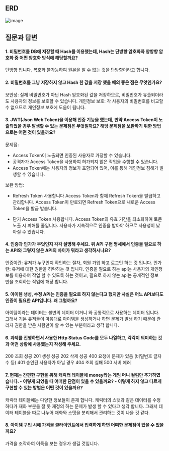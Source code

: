 ## ERD

![image](https://github.com/user-attachments/assets/a8be38f4-4a43-4b35-bd5d-c950cdba8f29)


## 질문과 답변

#### 1. 비밀번호를 DB에 저장할 때 Hash를 이용했는데, Hash는 단방향 암호화와 양방향 암호화 중 어떤 암호화 방식에 해당할까요?

단방향 입니다. 복호화 불가능하여 원본을 알 수 없는 것을 단방향이라고 합니다.

#### 2. 비밀번호를 그냥 저장하지 않고 Hash 한 값을 저장 했을 때의 좋은 점은 무엇인가요?

보안성: 실제 비밀번호가 아닌 Hash 암호화된 값을 저장하므로, 비밀번호가 유출되더라도 사용자의 정보를 보호할 수 있습니다.
개인정보 보호: 각 사용자의 비밀번호를 비교할 수 없으므로 개인정보 보호에 도움이 됩니다.

#### 3. JWT(Json Web Token)을 이용해 인증 기능을 했는데, 만약 Access Token이 노출되었을 경우 발생할 수 있는 문제점은 무엇일까요? 해당 문제점을 보완하기 위한 방법으로는 어떤 것이 있을까요?

문제점:

- Access Token이 노출되면 인증된 사용자로 가장할 수 있습니다.
- 공격자가 Access Token을 사용하여 허가되지 않은 작업을 수행할 수 있습니다.
- Access Token에는 사용자의 정보가 포함되어 있어, 이를 통해 개인정보 침해가 발생할 수 있습니다.

보완 방법:

- Refresh Token 사용합니다
  Access Token과 함께 Refresh Token을 발급하고 관리합니다. Access Token이 만료되면 Refresh Token으로 새로운 Access Token을 발급 받습니다.

- 단기 Access Token 사용합니다.
  Access Token의 유효 기간을 최소화하여 토큰 노출 시 피해를 줄입니다.
  사용자가 지속적으로 인증을 받아야 하므로 사용성이 낮아질 수 있습니다.

#### 4. 인증과 인가가 무엇인지 각각 설명해 주세요. 위 API 구현 명세에서 인증을 필요로 하는 API와 그렇지 않은 API의 차이가 뭐라고 생각하시나요?

인증이란: 유저가 누구인지 확인하는 절차, 회원 가입 하고 로그인 하는 것 입니다.
인가란: 유저에 대한 권한을 허락하는 것 입니다.
인증을 필요로 하는 api는 사용자의 개인정보를 이용하여 작업 할 수 있도록 하는 것이고,
필요로 하지 않는 api는 공개적인 정보 만을 조회하는 작업에 해당 합니다.

#### 5. 아이템 생성, 수정 API는 인증을 필요로 하지 않는다고 했지만 사실은 어느 API보다도 인증이 필요한 API입니다. 왜 그럴까요?

아이템이라는 데이터는 불변의 데이터 이거니 와 공통적으로 사용하는 데이터 입니다. 그래서 기본 유저들이 마음대로 아이템을 생성하거나 하면 문제가 발생 하기 때문에 관리자 권한을 받은 사람만이 할 수 있는 부분이라고 생각 합니다.

#### 6. 과제를 진행하면서 사용한 Http Status Code를 모두 나열하고, 각각이 의미하는 것과 어떤 상황에 사용했는지 작성해 주세요.

200 조회 성공
201 생성 성공
202 삭제 성공
400 요청에 문제가 있음 (비밀번호 글자 수 등)
401 승인된 사용자가 아닐 경우
404 조회 실패
500 서버 에러

#### 7. 현재는 간편한 구현을 위해 캐릭터 테이블에 money라는 게임 머니 컬럼만 추가하였습니다. - 이렇게 되었을 때 어떠한 단점이 있을 수 있을까요? - 이렇게 하지 않고 다르게 구현할 수 있는 방법은 어떤 것이 있을까요?

캐릭터 테이블에는 다양한 정보들이 존재 합니다. 캐릭터의 스탯과 같은 데이터를 수정하다가 재화 부분을 잘 못 재정의 하는 문제가 발생 할 수 있다고 생각 합니다. 그래서 데이터 테이블을 따로 나누어 재화와 스탯을 분리해서 관리하는 것이 나을 것 같다.

#### 8. 아이템 구입 시에 가격을 클라이언트에서 입력하게 하면 어떠한 문제점이 있을 수 있을까요?

가격을 조작하여 이득을 보는 경우가 생길 것입니다.
